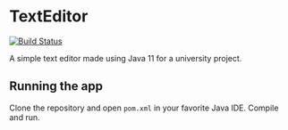 # TextEditor

[![Build Status](https://travis-ci.com/AbhyudayaSharma/TextEditor.svg?branch=master)](https://travis-ci.com/AbhyudayaSharma/TextEditor)

A simple text editor made using Java 11 for a university project.

## Running the app

Clone the repository and open `pom.xml` in your favorite Java IDE. Compile and run.